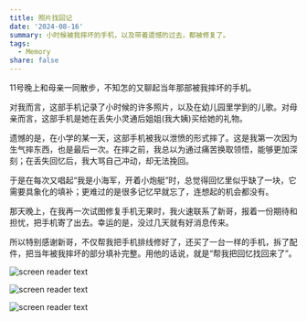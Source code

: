 ```yaml
---
title: 照片找回记
date: '2024-08-16'
summary: 小时候被我摔坏的手机，以及带着遗憾的过去，都被修复了。
tags:
  - Memory
share: false
---
```


11号晚上和母亲一同散步，不知怎的又聊起当年那部被我摔坏的手机。

对我而言，这部手机记录了小时候的许多照片，以及在幼儿园里学到的儿歌。对母亲而言，这部手机是她在丢失小灵通后姐姐(我大姨)买给她的礼物。

遗憾的是，在小学的某一天，这部手机被我以泄愤的形式摔了。这是我第一次因为生气摔东西，也是最后一次。在摔之前，我总以为通过痛苦换取领悟，能够更加深刻；在丢失回忆后，我大骂自己冲动，却无法挽回。

于是在每次又唱起“我是小海军，开着小炮艇”时，总觉得回忆里似乎缺了一块，它需要具象化的填补；更难过的是很多记忆早就忘了，连想起的机会都没有。

那天晚上，在我再一次试图修复手机无果时，我火速联系了新哥，报着一份期待和担忧，把手机寄了出去。幸运的是，没过几天就有好消息传来。

所以特别感谢新哥，不仅帮我把手机排线修好了，还买了一台一样的手机，拆了配件，把当年被我摔坏的部分填补完整。用他的话说，就是“帮我把回忆找回来了”。

![screen reader text](pyq1.jpg)

![screen reader text](pyq2.jpg)

![screen reader text](pyq3.jpg)